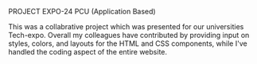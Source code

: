 PROJECT EXPO-24 PCU (Application Based)

This was a collabrative project which was presented for our universities Tech-expo.
Overall my colleagues have contributed by providing input on styles, colors, and layouts for the HTML and CSS components, while I've handled the coding aspect of the entire website. 
